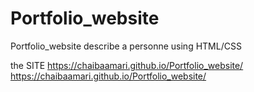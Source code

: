 # Portfolio_website
Portfolio_website describe a personne using HTML/CSS

the SITE
 https://chaibaamari.github.io/Portfolio_website/
 https://chaibaamari.github.io/Portfolio_website/
